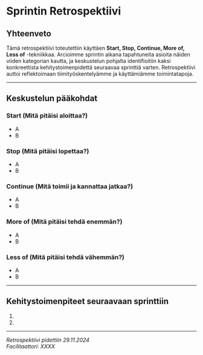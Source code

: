 # Sprintin Retrospektiivi

## Yhteenveto
Tämä retrospektiivi toteutettiin käyttäen **Start, Stop, Continue, More of, Less of** -tekniikkaa. Arcioimme sprintin aikana tapahtuneita asioita näiden viiden kategorian kautta, ja keskustelun pohjalta identifioitiin kaksi konkreettista kehitystoimenpidettä seuraavaa sprinttiä varten. Retrospektiivi auttoi reflektoimaan tiimityöskentelyämme ja käyttämiämme toimintatapoja.

---

## Keskustelun pääkohdat

### Start (Mitä pitäisi aloittaa?)
- A
- B

### Stop (Mitä pitäisi lopettaa?)
- A
- B

### Continue (Mitä toimii ja kannattaa jatkaa?)
- A
- B

### More of (Mitä pitäisi tehdä enemmän?)
- A
- B

### Less of (Mitä pitäisi tehdä vähemmän?)
- A
- B

---

## Kehitystoimenpiteet seuraavaan sprinttiin
1. 
2. 

---

*Retrospektiivi pidettiin 29.11.2024*  
*Facilitaattori: XXXX*
